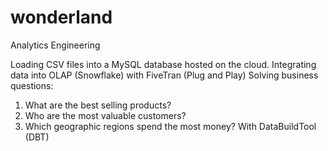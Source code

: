 # wonderland
Analytics Engineering

Loading CSV files into a MySQL database hosted on the cloud.
Integrating data into OLAP (Snowflake) with FiveTran (Plug and Play)
Solving business questions:
1. What are the best selling products? 
2. Who are the most valuable customers?
3. Which geographic regions spend the most money?
With DataBuildTool (DBT)
